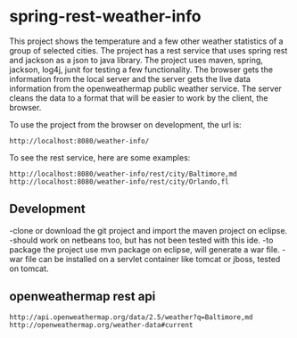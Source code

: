 spring-rest-weather-info
========================

This project shows the temperature and a few other weather statistics of a group of selected cities.
The project has a rest service that uses spring rest and jackson as a json to java library.
The project uses maven, spring, jackson, log4j, junit for testing a few functionality.
The browser gets the information from the local server and the server gets the live data information 
from the openweathermap public weather service. The server cleans the data to a format that will
be easier to work by the client, the browser.

To use the project from the browser on development, the url is:

	http://localhost:8080/weather-info/

To see the rest service, here are some examples:

	http://localhost:8080/weather-info/rest/city/Baltimore,md
	http://localhost:8080/weather-info/rest/city/Orlando,fl

Development
-----------

-clone or download the git project and import the maven project on eclipse.
-should work on netbeans too, but has not been tested with this ide.
-to package the project use mvn package on eclipse, will generate a war file.
-war file can be installed on a servlet container like tomcat or jboss, tested on tomcat.

openweathermap rest api
-----------------------

	http://api.openweathermap.org/data/2.5/weather?q=Baltimore,md
	http://openweathermap.org/weather-data#current
